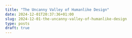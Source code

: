 ```yaml
---
title: "The Uncanny Valley of Humanlike Design"
date: 2024-12-01T20:37:36+01:00
slug: 2024-12-01-the-uncanny-valley-of-humanlike-design
type: posts
draft: true
---
```

